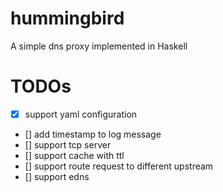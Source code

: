 # hummingbird
A simple dns proxy implemented in Haskell

# TODOs
- [x] support yaml configuration
- [] add timestamp to log message
- [] support tcp server
- [] support cache with ttl
- [] support route request to different upstream 
- [] support edns